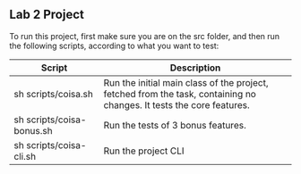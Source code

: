 ## Lab 2 Project

To run this project, first make sure you are on the src folder, and then run the following scripts, according to what you want to test:










| Script                    | Description                                                                                                          |
| ------------------------- | ---------------------------------------------------------------------------------------------------------------------|
| sh scripts/coisa.sh       | Run the initial main class of the project, fetched from the task, containing no changes. It tests the core features. |
| sh scripts/coisa-bonus.sh | Run the tests of 3 bonus features.                                                                                   |
| sh scripts/coisa-cli.sh   | Run the project CLI                                                                                                  |